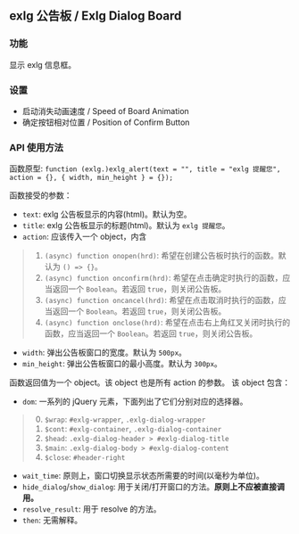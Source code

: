 ## exlg 公告板 / Exlg Dialog Board

### 功能
显示 exlg 信息框。

### 设置
 - 启动消失动画速度 / Speed of Board Animation
 - 确定按钮相对位置 / Position of Confirm Button

### API 使用方法
函数原型: `function (exlg.)exlg_alert(text = "", title = "exlg 提醒您", action = {}, { width, min_height } = {});`

函数接受的参数：
 - `text`: exlg 公告板显示的内容(html)。默认为空。
 - `title`: exlg 公告板显示的标题(html)。默认为 `exlg 提醒您`。
 - `action`: 应该传入一个 object，内含
>1. `(async) function onopen(hrd)`: 希望在创建公告板时执行的函数。默认为 `() => {}`。
>2. `(async) function onconfirm(hrd)`: 希望在点击确定时执行的函数，应当返回一个 `Boolean`。若返回 `true`，则关闭公告板。
>3. `(async) function oncancel(hrd)`: 希望在点击取消时执行的函数，应当返回一个 `Boolean`。若返回 `true`，则关闭公告板。
>4. `(async) function onclose(hrd)`: 希望在点击右上角红叉关闭时执行的函数，应当返回一个 `Boolean`。若返回 `true`，则关闭公告板。
 - `width`: 弹出公告板窗口的宽度。默认为 `500px`。
 - `min_height`: 弹出公告板窗口的最小高度。默认为 `300px`。

函数返回值为一个 object。该 object 也是所有 action 的参数。
该 object 包含：
 - `dom`: 一系列的 jQuery 元素，下面列出了它们分别对应的选择器。  
>0. `$wrap`: `#exlg-wrapper`, `.exlg-dialog-wrapper`
>1. `$cont`: `#exlg-container`, `.exlg-dialog-container`
>2. `$head`: `.exlg-dialog-header > #exlg-dialog-title`
>3. `$main`: `.exlg-dialog-body > #exlg-dialog-content`
>4. `$close`: `#header-right`
- `wait_time`: 原则上，窗口切换显示状态所需要的时间(以毫秒为单位)。
- `hide_dialog`/`show_dialog`: 用于关闭/打开窗口的方法。**原则上不应被直接调用。**
- `resolve_result`: 用于 resolve 的方法。
- `then`: 无需解释。